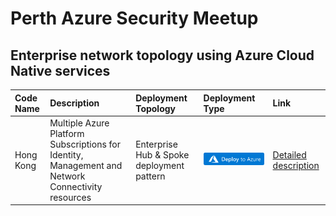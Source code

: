 # Perth Azure Security Meetup

## Enterprise network topology using Azure Cloud Native services

| Code Name | Description | Deployment Topology | Deployment Type | Link |
|:----------|:------------|:--------------------|:----------------|:------|
| Hong Kong | Multiple Azure Platform Subscriptions for Identity, Management and Network Connectivity resources | Enterprise Hub & Spoke deployment pattern |[![Deploy To Azure](https://raw.githubusercontent.com/Azure/azure-quickstart-templates/master/1-CONTRIBUTION-GUIDE/images/deploytoazure.svg?sanitize=true)](https://portal.azure.com/#blade/Microsoft_Azure_CreateUIDef/CustomDeploymentBlade/uri/https%3A%2F%2Fraw.githubusercontent.com%2FInsight-Services-APAC%2FAzureFoundations%2Fjune2021%2Freference%2Fhongkong%2FarmTemplates%2Fhub.json/createUIDefinitionUri/https%3A%2F%2Fraw.githubusercontent.com%2FInsight-Services-APAC%2FAzureFoundations%2Fjune2021%2Freference%2Fhongkong%2FarmTemplates%2Fportal-hub.json) | [Detailed description](./reference/perth/README.md) |
